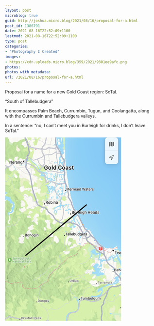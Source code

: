 ```yaml
---
layout: post
microblog: true
guid: http://joshua.micro.blog/2021/08/16/proposal-for-a.html
post_id: 1386791
date: 2021-08-16T22:52:09+1100
lastmod: 2021-08-16T22:52:09+1100
type: post
categories:
- "Photography I Created"
images:
- https://cdn.uploads.micro.blog/359/2021/9301ee9afc.png
photos:
photos_with_metadata:
url: /2021/08/16/proposal-for-a.html
---
```

Proposal for a name for a new Gold Coast region: SoTal.

“South of Tallebudgera”

It encompasses Palm Beach, Currumbin, Tugun, and Coolangatta, along with the Currumbin and Tallebudgera valleys.

In a sentence: “no, I can’t meet you in Burleigh for drinks, I don’t leave SoTal.”

<img src="uploads/2021/9301ee9afc.png" width="382" height="600" alt="" />
